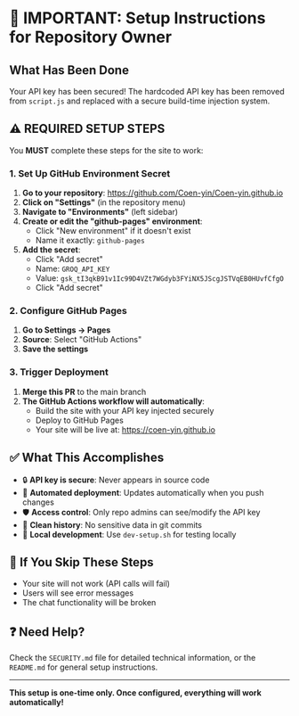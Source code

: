 # 🔐 IMPORTANT: Setup Instructions for Repository Owner

## What Has Been Done

Your API key has been secured! The hardcoded API key has been removed from `script.js` and replaced with a secure build-time injection system.

## ⚠️ REQUIRED SETUP STEPS

You **MUST** complete these steps for the site to work:

### 1. Set Up GitHub Environment Secret

1. **Go to your repository**: https://github.com/Coen-yin/Coen-yin.github.io
2. **Click on "Settings"** (in the repository menu)
3. **Navigate to "Environments"** (left sidebar)
4. **Create or edit the "github-pages" environment**:
   - Click "New environment" if it doesn't exist
   - Name it exactly: `github-pages`
5. **Add the secret**:
   - Click "Add secret"
   - Name: `GROQ_API_KEY`
   - Value: `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`
   - Click "Add secret"

### 2. Configure GitHub Pages

1. **Go to Settings → Pages**
2. **Source**: Select "GitHub Actions"
3. **Save the settings**

### 3. Trigger Deployment

1. **Merge this PR** to the main branch
2. **The GitHub Actions workflow will automatically**:
   - Build the site with your API key injected securely
   - Deploy to GitHub Pages
   - Your site will be live at: https://coen-yin.github.io

## ✅ What This Accomplishes

- 🔒 **API key is secure**: Never appears in source code
- 🚀 **Automated deployment**: Updates automatically when you push changes
- 🛡️ **Access control**: Only repo admins can see/modify the API key
- 📝 **Clean history**: No sensitive data in git commits
- 🔧 **Local development**: Use `dev-setup.sh` for testing locally

## 🚨 If You Skip These Steps

- Your site will not work (API calls will fail)
- Users will see error messages
- The chat functionality will be broken

## ❓ Need Help?

Check the `SECURITY.md` file for detailed technical information, or the `README.md` for general setup instructions.

---
**This setup is one-time only. Once configured, everything will work automatically!**